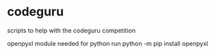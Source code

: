 # codeguru
scripts to help with the codeguru competition

openpyxl module needed for python
run
python -m pip install openpyxl
